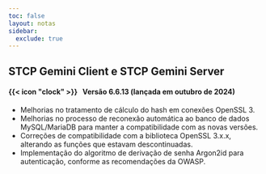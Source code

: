 ```yaml
---
toc: false
layout: notas
sidebar:
  exclude: true
---
```


## STCP Gemini Client e STCP Gemini Server

#### {{< icon "clock" >}} &nbsp;  Versão 6.6.13 (lançada em outubro de 2024)

- Melhorias no tratamento de cálculo do hash em conexões OpenSSL 3.
- Melhorias no processo de reconexão automática ao banco de dados MySQL/MariaDB para manter a compatibilidade com as novas versões.
- Correções de compatibilidade com a biblioteca OpenSSL 3.x.x, alterando as funções que estavam descontinuadas.
- Implementação do algoritmo de derivação de senha Argon2id para autenticação, conforme as recomendações da OWASP.